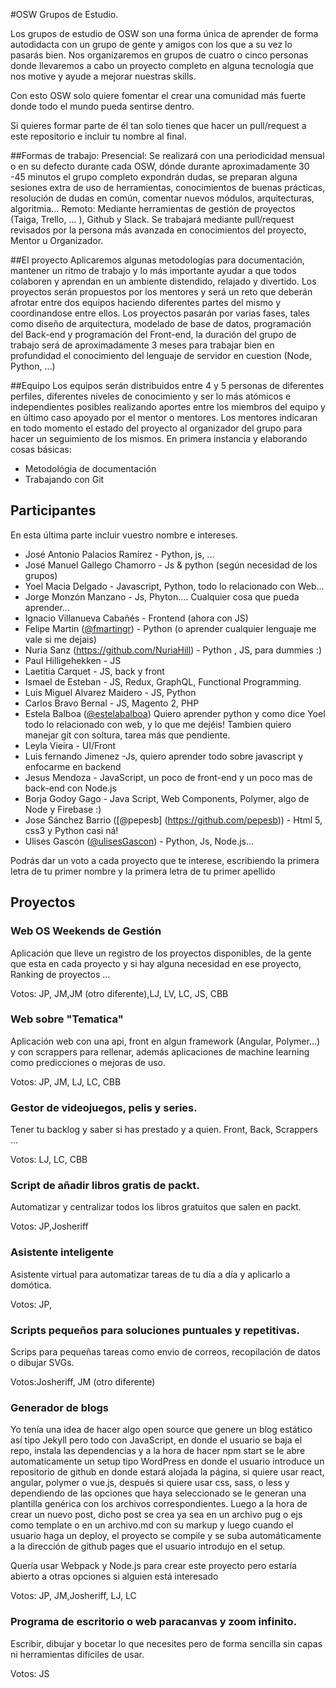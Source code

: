 ﻿#OSW Grupos de Estudio. 

Los grupos de estudio de OSW son una forma única de aprender de forma autodidacta
con un grupo de gente y amigos con los que a su vez lo pasarás bien. Nos organizaremos
en grupos de cuatro o cinco personas donde llevaremos a cabo un proyecto completo en alguna
tecnología que nos motive y ayude a mejorar nuestras skills.

Con esto OSW solo quiere fomentar el crear una comunidad más fuerte donde todo el mundo pueda
sentirse dentro.

Si quieres formar parte de él tan solo tienes que hacer un pull/request a este repositorio e incluir tu nombre al final.

##Formas de trabajo:
Presencial: Se realizará con una periodicidad mensual o en su defecto durante cada OSW, dónde durante aproximadamente 30 -45 minutos el grupo completo expondrán dudas, se preparan alguna sesiones extra de uso de herramientas, conocimientos de buenas prácticas, resolución de dudas en común, comentar nuevos módulos, arquitecturas, algoritmia...
Remoto: Mediante herramientas de gestión de proyectos (Taiga, Trello, ... ), Github y Slack. Se trabajará mediante pull/request revisados por la persona más avanzada en conocimientos del proyecto, Mentor u Organizador.

##El proyecto
Aplicaremos algunas metodologías para documentación, mantener un ritmo de trabajo y lo más importante ayudar a que todos colaboren y aprendan en un ambiente distendido, relajado y divertido.
Los proyectos serán propuestos por los mentores y será un reto que deberán afrotar entre dos equipos haciendo diferentes partes del mismo y coordinandose entre ellos. Los proyectos pasarán por varias fases, tales como diseño de arquitectura, modelado de base de datos, programación del Back-end y programación del Front-end, la duración del grupo de trabajo será de aproximadamente 3 meses para trabajar bien en profundidad el conocimiento del lenguaje de servidor en cuestion (Node, Python, ...)

##Equipo
Los equipos serán distribuidos entre 4 y 5 personas de diferentes perfiles, diferentes niveles de conocimiento y ser lo más atómicos e independientes posibles realizando aportes entre los miembros del equipo y en último caso apoyado por el mentor o mentores. Los mentores indicaran en todo momento el estado del proyecto al organizador del grupo para hacer un seguimiento de los mismos.
En primera instancia y elaborando cosas básicas:
- Metodológia de documentación
- Trabajando con Git

## Participantes
En esta última parte incluir vuestro nombre e intereses.

- José Antonio Palacios Ramírez - Python, js, ...
- José Manuel Gallego Chamorro - Js & python (según necesidad de los grupos)
- Yoel Macia Delgado - Javascript, Python, todo lo relacionado con Web...
- Jorge Monzón Manzano - Js, Phyton.... Cualquier cosa que pueda aprender...
- Ignacio Villanueva Cabañés - Frontend (ahora con JS)
- Felipe Martin ([@fmartingr](https://github.com/fmartingr)) - Python (o aprender cualquier lenguaje me vale si me dejais)
- Nuria Sanz (https://github.com/NuriaHill) - Python , JS, para dummies :)
- Paul Hilligehekken - JS
- Laetitia Carquet - JS, back y front
- Ismael de Esteban - JS, Redux, GraphQL, Functional Programming. 
- Luis Miguel Alvarez Maidero - JS, Python
- Carlos Bravo Bernal - JS, Magento 2, PHP
- Estela Balboa ([@estelabalboa](https://github.com/estelabalboa)) Quiero aprender python y como dice Yoel todo lo relacionado con web, y lo que me dejéis! Tambien quiero manejar git con soltura, tarea más que pendiente.
- Leyla Vieira - UI/Front
- Luis fernando Jimenez -Js, quiero aprender todo sobre javascript y enfocarme en backend 
- Jesus Mendoza - JavaScript, un poco de front-end y un poco mas de back-end con Node.js
- Borja Godoy Gago - Java Script, Web Components, Polymer, algo de Node y Firebase :)
- Jose Sánchez Barrio ([@pepesb] (https://github.com/pepesb)) - Html 5, css3 y Python casi ná!
- Ulises Gascón ([@ulisesGascon](https://github.com/ulisesGascon)) - Python, Js, Node.js...

Podrás dar un voto a cada proyecto que te interese, escribiendo la primera letra de tu primer nombre y la primera letra de tu primer apellido
## Proyectos

### Web OS Weekends de Gestión
Aplicación que lleve un registro de los proyectos disponibles, de la gente que
esta en cada proyecto y si hay alguna necesidad en ese proyecto, Ranking de 
proyectos ... 


Votos: JP, JM,JM (otro diferente),LJ, LV, LC, JS, CBB


### Web sobre "Tematica" 

Aplicación web con una api, front en algun framework (Angular, Polymer...) y
con scrappers para rellenar, además aplicaciones de machine learning como
predicciones o mejoras de uso.

Votos: JP, JM, LJ, LC, CBB

### Gestor de videojuegos, pelis y series.

Tener tu backlog y saber si has prestado y a quien. Front, Back, Scrappers ...

Votos: LJ, LC, CBB

### Script de añadir libros gratis de packt.

Automatizar y centralizar todos los libros gratuitos que salen en packt.

Votos: JP,Josheriff 

### Asistente inteligente

Asistente virtual para automatizar tareas de tu día a día y aplicarlo a 
domótica.

Votos: JP, 

### Scripts pequeños para soluciones puntuales y repetitivas.

Scrips para pequeñas tareas como envio de correos, recopilación de datos o
dibujar SVGs.

Votos:Josheriff, JM (otro diferente)   

### Generador de blogs 
Yo tenía una idea de hacer algo open source que genere un blog estático así tipo Jekyll pero todo con JavaScript, en donde el usuario se baja el repo, instala las dependencias y a la hora de hacer npm start se le abre automaticamente un setup tipo WordPress en donde el usuario introduce un repositorio de github en donde estará alojada la página, si quiere usar react, angular, polymer o vue.js, después si quiere usar css, sass, o less y dependiendo de las opciones que haya seleccionado se le generan una plantilla genérica con los archivos correspondientes. Luego a la hora de crear un nuevo post, dicho post se crea ya sea en un archivo pug o ejs como template o en un archivo.md con su markup y luego cuando el usuario haga un deploy, el proyecto se compile y se suba automáticamente a la dirección de github pages que el usuario introdujo en el setup.

Quería usar Webpack y Node.js para crear este proyecto pero estaría abierto a otras opciones si alguien está interesado

Votos: JP, JM,Josheriff, LJ, LC

### Programa de escritorio o web paracanvas y zoom infinito.

Escribir, dibujar y bocetar lo que necesites pero de forma sencilla sin capas
ni herramientas difíciles de usar.

Votos: JS

